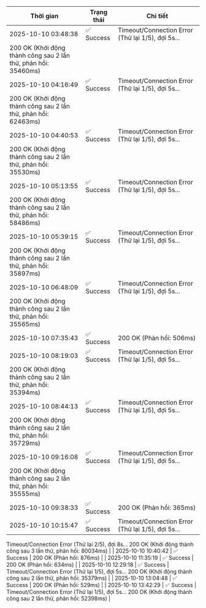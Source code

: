 | Thời gian | Trạng thái | Chi tiết |
|---|---|---|
| 2025-10-10 03:48:38 | ✅ Success | Timeout/Connection Error (Thử lại 1/5), đợi 5s...
200 OK (Khởi động thành công sau 2 lần thử, phản hồi: 35460ms) |
| 2025-10-10 04:16:49 | ✅ Success | Timeout/Connection Error (Thử lại 1/5), đợi 5s...
200 OK (Khởi động thành công sau 2 lần thử, phản hồi: 62463ms) |
| 2025-10-10 04:40:53 | ✅ Success | Timeout/Connection Error (Thử lại 1/5), đợi 5s...
200 OK (Khởi động thành công sau 2 lần thử, phản hồi: 35530ms) |
| 2025-10-10 05:13:55 | ✅ Success | Timeout/Connection Error (Thử lại 1/5), đợi 5s...
200 OK (Khởi động thành công sau 2 lần thử, phản hồi: 58486ms) |
| 2025-10-10 05:39:15 | ✅ Success | Timeout/Connection Error (Thử lại 1/5), đợi 5s...
200 OK (Khởi động thành công sau 2 lần thử, phản hồi: 35897ms) |
| 2025-10-10 06:48:09 | ✅ Success | Timeout/Connection Error (Thử lại 1/5), đợi 5s...
200 OK (Khởi động thành công sau 2 lần thử, phản hồi: 35565ms) |
| 2025-10-10 07:35:43 | ✅ Success | 200 OK (Phản hồi: 506ms) |
| 2025-10-10 08:19:03 | ✅ Success | Timeout/Connection Error (Thử lại 1/5), đợi 5s...
200 OK (Khởi động thành công sau 2 lần thử, phản hồi: 35394ms) |
| 2025-10-10 08:44:13 | ✅ Success | Timeout/Connection Error (Thử lại 1/5), đợi 5s...
200 OK (Khởi động thành công sau 2 lần thử, phản hồi: 35729ms) |
| 2025-10-10 09:16:08 | ✅ Success | Timeout/Connection Error (Thử lại 1/5), đợi 5s...
200 OK (Khởi động thành công sau 2 lần thử, phản hồi: 35555ms) |
| 2025-10-10 09:38:33 | ✅ Success | 200 OK (Phản hồi: 365ms) |
| 2025-10-10 10:15:47 | ✅ Success | Timeout/Connection Error (Thử lại 1/5), đợi 5s...
Timeout/Connection Error (Thử lại 2/5), đợi 8s...
200 OK (Khởi động thành công sau 3 lần thử, phản hồi: 80034ms) |
| 2025-10-10 10:40:42 | ✅ Success | 200 OK (Phản hồi: 876ms) |
| 2025-10-10 11:35:19 | ✅ Success | 200 OK (Phản hồi: 634ms) |
| 2025-10-10 12:29:18 | ✅ Success | Timeout/Connection Error (Thử lại 1/5), đợi 5s...
200 OK (Khởi động thành công sau 2 lần thử, phản hồi: 35379ms) |
| 2025-10-10 13:04:48 | ✅ Success | 200 OK (Phản hồi: 529ms) |
| 2025-10-10 13:42:29 | ✅ Success | Timeout/Connection Error (Thử lại 1/5), đợi 5s...
200 OK (Khởi động thành công sau 2 lần thử, phản hồi: 52398ms) |
